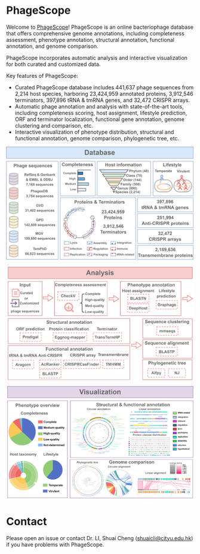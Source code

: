 # PhageScope
Welcome to [PhageScope](https://phagescope.deepomics.org/)! PhageScope is an online bacteriophage database that offers comprehensive genome annotations, including completeness assessment, phenotype annotation, structural annotation, functional annotation, and genome comparison.

PhageScope incorporates automatic analysis and interactive visualization for both curated and customized data.

Key features of PhageScope:
+ Curated PhageScope database includes 441,637 phage sequences from 2,214 host species, harboring 23,424,959 annotated proteins, 3,912,546 terminators, 397,896 tRNA & tmRNA genes, and 32,472 CRISPR arrays.
+ Automatic phage annotation and analysis with state-of-the-art tools, including completeness scoring, host assignment, lifestyle prediction, ORF and terminator localization, functional gene annotation, genome clustering and comparison, etc. 
+ Interactive visualization of phenotype distribution, structural and functional annotation, genome comparison, phylogenetic tree, etc.

![image](https://github.com/deepomicslab/PhageScope/blob/main/Figures/database.png)

![image](https://github.com/deepomicslab/PhageScope/blob/main/Figures/analysis.png)

![image](https://github.com/deepomicslab/PhageScope/blob/main/Figures/visualization.png)

# Contact
Please open an issue or contact Dr. LI, Shuai Cheng (shuaicli@cityu.edu.hk) if you have problems with PhageScope.
